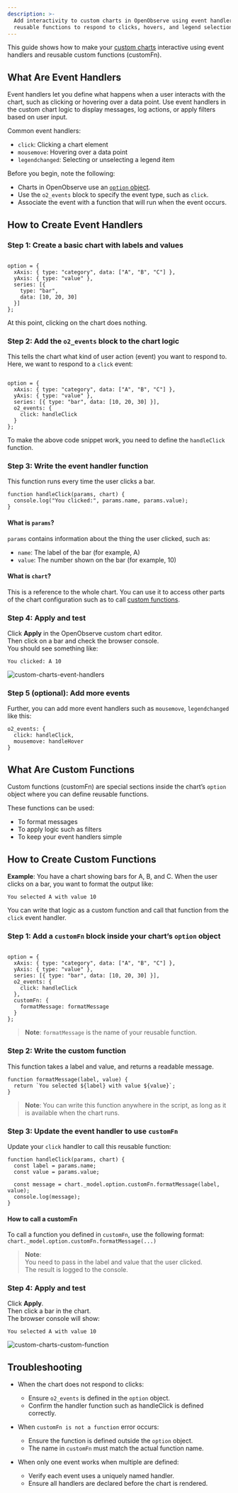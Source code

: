 ```yaml
---
description: >-
  Add interactivity to custom charts in OpenObserve using event handlers and
  reusable functions to respond to clicks, hovers, and legend selections.
---
```

This guide shows how to make your [custom charts](what-are-custom-charts.md) interactive using event handlers and reusable custom functions (customFn).

## What Are Event Handlers 

Event handlers let you define what happens when a user interacts with the chart, such as clicking or hovering over a data point. Use event handlers in the custom chart logic to display messages, log actions, or apply filters based on user input.

Common event handlers: 

- `click`: Clicking a chart element  
- `mousemove`: Hovering over a data point  
- `legendchanged`: Selecting or unselecting a legend item

Before you begin, note the following: 

- Charts in OpenObserve use an [`option` object](what-are-custom-charts.md#the-option-object).  
- Use the `o2_events` block to specify the event type, such as `click`.  
- Associate the event with a function that will run when the event occurs.

## How to Create Event Handlers

### Step 1: Create a basic chart with labels and values

```linenums="1"

option = {  
  xAxis: { type: "category", data: ["A", "B", "C"] },  
  yAxis: { type: "value" },  
  series: [{  
    type: "bar",  
    data: [10, 20, 30]  
  }]  
};  
```  
At this point, clicking on the chart does nothing. 

### Step 2: Add the `o2_events` block to the chart logic
This tells the chart what kind of user action (event) you want to respond to.  
Here, we want to respond to a `click` event:

```linenums="1"

option = {  
  xAxis: { type: "category", data: ["A", "B", "C"] },  
  yAxis: { type: "value" },  
  series: [{ type: "bar", data: [10, 20, 30] }],  
  o2_events: {  
    click: handleClick  
  }  
};  
```  
To make the above code snippet work, you need to define the `handleClick` function.

### Step 3: Write the event handler function  
This function runs every time the user clicks a bar.

```linenums="9"  
function handleClick(params, chart) {  
  console.log("You clicked:", params.name, params.value);  
}  
```

#### What is `params`?  
`params` contains information about the thing the user clicked, such as: 

* `name`: The label of the bar (for example, A)  
* `value`: The number shown on the bar (for example, 10)

#### What is `chart`?  
This is a reference to the whole chart. You can use it to access other parts of the chart configuration such as to call [custom functions](#what-are-custom-functions). 

### Step 4: Apply and test  
Click **Apply** in the OpenObserve custom chart editor.  
Then click on a bar and check the browser console.   
You should see something like:   
```  
You clicked: A 10  
```  
![custom-charts-event-handlers](../../../images/custom-charts-event-handlers.png)

### Step 5 (optional): Add more events  
Further, you can add more event handlers such as `mousemove`, `legendchanged` like this:  

```linenums="1"  
o2_events: {  
  click: handleClick,  
  mousemove: handleHover  
}  
```

## What Are Custom Functions

Custom functions (customFn) are special sections inside the chart’s `option` object where you can define reusable functions.

These functions can be used:

- To format messages  
- To apply logic such as filters  
- To keep your event handlers simple

## How to Create Custom Functions

**Example**: You have a chart showing bars for A, B, and C. When the user clicks on a bar, you want to format the output like:   
```  
You selected A with value 10  
```  
You can write that logic as a custom function and call that function from the `click` event handler.

### Step 1: Add a `customFn` block inside your chart’s `option` object

```linenums="1"

option = {  
  xAxis: { type: "category", data: ["A", "B", "C"] },  
  yAxis: { type: "value" },  
  series: [{ type: "bar", data: [10, 20, 30] }],  
  o2_events: {  
    click: handleClick  
  },  
  customFn: {  
    formatMessage: formatMessage  
  }  
};

```  
> **Note**: `formatMessage` is the name of your reusable function.

### Step 2: Write the custom function  
This function takes a label and value, and returns a readable message.

```linenums="12"
function formatMessage(label, value) {  
  return `You selected ${label} with value ${value}`;  
}  
```  
> **Note**: You can write this function anywhere in the script, as long as it is available when the chart runs.

### Step 3: Update the event handler to use `customFn`  
Update your `click` handler to call this reusable function:

```linenums="15"
function handleClick(params, chart) {  
  const label = params.name;  
  const value = params.value;

  const message = chart._model.option.customFn.formatMessage(label, value);  
  console.log(message);  
}  
```

#### How to call a customFn  
To call a function you defined in `customFn`, use the following format: `chart._model.option.customFn.formatMessage(...)`

> **Note**:   
> You need to pass in the label and value that the user clicked.  
> The result is logged to the console.

### Step 4: Apply and test  
Click **Apply**.  
Then click a bar in the chart.  
The browser console will show:

```  
You selected A with value 10  
```
![custom-charts-custom-function](../../../images/custom-charts-custom-function.png)


## Troubleshooting

- When the chart does not respond to clicks:

    - Ensure `o2_events` is defined in the `option` object.  
    - Confirm the handler function such as handleClick is defined correctly.

- When `customFn is not a function` error occurs:

    - Ensure the function is defined outside the `option` object.  
    - The name in `customFn` must match the actual function name. 

- When only one event works when multiple are defined:

    - Verify each event uses a uniquely named handler.  
    - Ensure all handlers are declared before the chart is rendered. 

